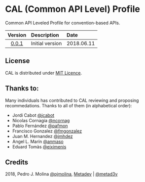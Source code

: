 # CAL (Common API Level) Profile

Common API Leveled Profile for convention-based APIs.

| Version        | Description     | Date     |
|:--------------:|:----------------|:---------|
|[0.0.1](cal.md) | Initial version |2018.06.11|

## License

CAL is distributed under [MIT Licence](./LICENSE).

## Thanks to:

Many individuals has contributed to CAL reviewing and proposing recommedations. Thanks to all of them (in alphabetical order):

- Jordi Cabot [@jcabot](@jcabot)
- Nicolas Cornagia [@ncornag](@ncornag)
- Pablo Fernández [@pafmon](@pafmon)
- Francisco Gonzalez [@fmgonzalez](@fmgonzalez)
- Juan M. Hernandez [@jmhdez](@jmhdez)
- Angel L. Marín [@anmaso](@anmaso)
- Eduard Tomàs [@eiximenis](@eiximenis)

## Credits

2018, Pedro J. Molina [@pjmolina](@pjmolina), [Metadev](https://metadev.pro) | [@metad3v](https://twitter.com/metad3v)
